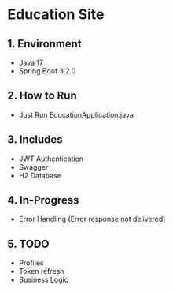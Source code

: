 # Education Site
## 1. Environment
- Java 17
- Spring Boot 3.2.0
## 2. How to Run
- Just Run EducationApplication.java
## 3. Includes
- JWT Authentication
- Swagger
- H2 Database
## 4. In-Progress
- Error Handling (Error response not delivered)
## 5. TODO
- Profiles
- Token refresh
- Business Logic